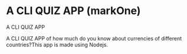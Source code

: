 # A CLI QUIZ APP (markOne)

A CLI QUIZ APP

A CLI QUIZ APP of how much do you know about currencies of different countries?This app is made using Nodejs.
